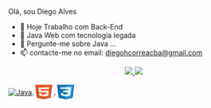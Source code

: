 Olá, sou Diego Alves

- 🔭 Hoje Trabalho com Back-End
- 🌱 Java Web com tecnologia legada
- 💬 Pergunte-me sobre Java ...
- 📫 contacte-me no email: diegohcorreacba@gmail.com

<div align="center">
  <a href="https://github.com/DiegoHCAlves">
  <img height="180em" src="https://github-readme-stats.vercel.app/api?username=DiegoHCAlves&show_icons=true&theme=dracula&include_all_commits=true&count_private=true"/>
  <img height="170em" src="https://github-readme-stats.vercel.app/api/top-langs/?username=DiegoHCAlves&layout=compact&langs_count=7&theme=dracula"/>
</div>

  <div style="display: inline_block"><br>
  <img align="center" alt="Java" height="30" width="40" src="https://www.oracle.com/java/technologies/images/javalogo.gif">
  <img align="center" alt="HTML" height="30" width="40" src="https://raw.githubusercontent.com/devicons/devicon/master/icons/html5/html5-original.svg">
  <img align="center" alt="CSS" height="30" width="40" src="https://raw.githubusercontent.com/devicons/devicon/master/icons/css3/css3-original.svg">
</div>


